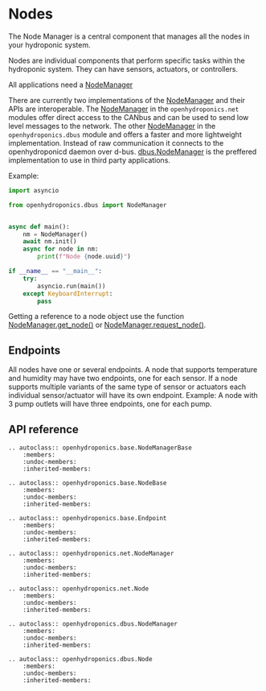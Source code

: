 # Nodes

The Node Manager is a central component that manages all the nodes in your hydroponic system.

Nodes are individual components that perform specific tasks within the hydroponic system. They can have sensors, actuators, or controllers.

All applications need a [NodeManager](base.node_manager.NodeManagerBase)

There are currently two implementations of the [NodeManager](base.node_manager.NodeManagerBase) and their APIs are interoperable. The [NodeManager](net.NodeManager) in the `openhydroponics.net` modules offer direct access to the CANbus and can be used to send low level messages to the network. The other [NodeManager](dbus.NodeManager) in the `openhydroponics.dbus` module and offers a faster and more lightweight implementation. Instead of raw communication it connects to the openhydroponicd daemon over d-bus. [dbus.NodeManager](dbus.NodeManager) is the preffered implementation to use in third party applications.

Example:

```python
import asyncio

from openhydroponics.dbus import NodeManager


async def main():
    nm = NodeManager()
    await nm.init()
    async for node in nm:
        print(f"Node {node.uuid}")

if __name__ == "__main__":
    try:
        asyncio.run(main())
    except KeyboardInterrupt:
        pass

```

Getting a reference to a node object use the function [NodeManager.get_node()](openhydroponics.base.NodeManagerBase.get_node)
or [NodeManager.request_node()](openhydroponics.base.NodeManagerBase.request_node).

## Endpoints

All nodes have one or several endpoints. A node that supports temperature and humidity may have two endpoints, one for each
sensor. If a node supports multiple variants of the same type of sensor or actuators each individual sensor/actuator will have
its own endpoint. Example: A node with 3 pump outlets will have three endpoints, one for each pump.

## API reference

```{eval-rst}
.. autoclass:: openhydroponics.base.NodeManagerBase
    :members:
    :undoc-members:
    :inherited-members:

.. autoclass:: openhydroponics.base.NodeBase
    :members:
    :undoc-members:
    :inherited-members:

.. autoclass:: openhydroponics.base.Endpoint
    :members:
    :undoc-members:
    :inherited-members:

.. autoclass:: openhydroponics.net.NodeManager
    :members:
    :undoc-members:
    :inherited-members:

.. autoclass:: openhydroponics.net.Node
    :members:
    :undoc-members:
    :inherited-members:

.. autoclass:: openhydroponics.dbus.NodeManager
    :members:
    :undoc-members:
    :inherited-members:

.. autoclass:: openhydroponics.dbus.Node
    :members:
    :undoc-members:
    :inherited-members:
```
